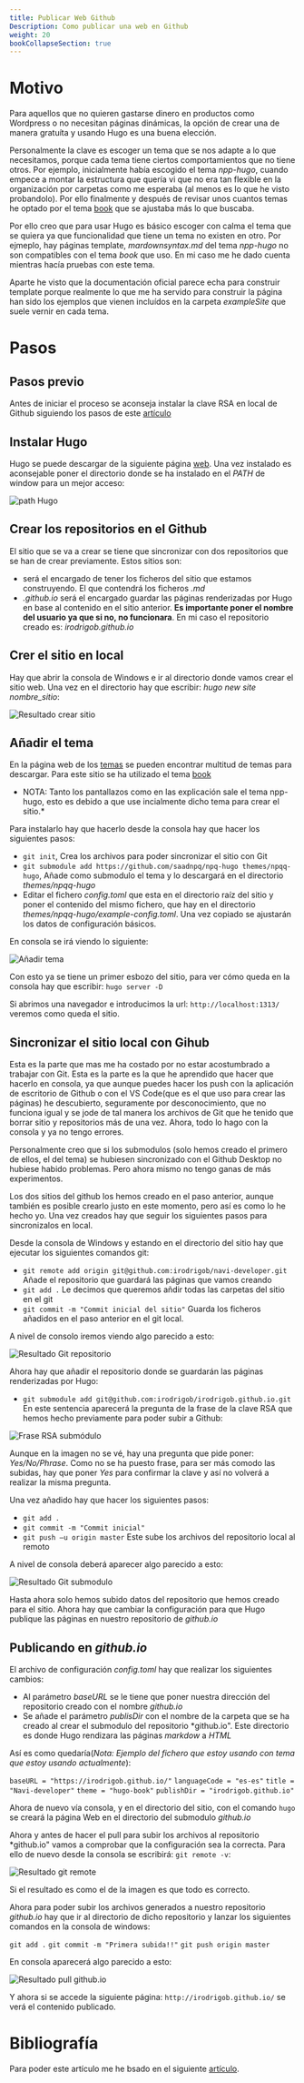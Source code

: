 ```yaml
---
title: Publicar Web Github
Description: Como publicar una web en Github
weight: 20
bookCollapseSection: true
---
```


# Motivo

Para aquellos que no quieren gastarse dinero en productos como Wordpress o no necesitan páginas dinámicas, la opción de crear una de manera gratuíta y usando Hugo es una buena elección. 

Personalmente la clave es escoger un tema que se nos adapte a lo que necesitamos, porque cada tema tiene ciertos comportamientos que no tiene otros.  Por ejemplo, inicialmente había escogido el tema *npp-hugo*, cuando empece a montar la estructura que quería vi que no era tan flexible en la organización por carpetas como me esperaba (al menos es lo que he visto probandolo). Por ello finalmente y después de revisar unos cuantos temas he optado por el tema [book](https://themes.gohugo.io/hugo-book/) que se ajustaba más lo que buscaba. 

Por ello creo que para usar Hugo es básico escoger con calma el tema que se quiera ya que funcionalidad que tiene un tema no existen en otro. Por ejmeplo, hay páginas template, *mardownsyntax.md* del tema *npp-hugo* no son compatibles con el tema *book* que uso. En mi caso me he dado cuenta mientras hacía pruebas con este tema. 

Aparte he visto que la documentación oficial parece echa para construir template porque realmente lo que me ha servido para construir la página han sido los ejemplos que vienen incluídos en la carpeta *exampleSite* que suele vernir en cada tema.

# Pasos

## Pasos previo

Antes de iniciar el proceso se aconseja instalar la clave RSA en local de Github siguiendo los pasos de este [artículo](/docs/github/generar_rsa_windows.md)

## Instalar Hugo

 Hugo se puede descargar de la siguiente página [web](https://gohugo.io/getting-started/installing/). Una vez instalado es aconsejable poner el directorio donde se ha instalado en el *PATH* de window para un mejor acceso:

 ![path Hugo](/images/hugo/publicar_web/path_hugo.png)

## Crear los repositorios en el Github

 El sitio que se va a crear se tiene que sincronizar con dos repositorios que se han de crear previamente. Estos sitios son:

 * *<nombre del sitio>*  será el encargado de tener los ficheros del sitio que estamos construyendo. El que contendrá los ficheros *.md*
 * *<nombre del usuario>.github.io* será el encargado guardar las páginas renderizadas por Hugo en base al contenido en el sitio anterior. **Es importante poner el nombre del usuario ya que si no, no funcionara**. En mi caso el repositorio creado es: *irodrigob.github.io*


## Crer el sitio en local

Hay que abrir la consola de Windows e ir al directorio donde vamos crear el sitio web. Una vez en el directorio hay que escribir: *hugo new site nombre_sitio*:

![Resultado crear sitio](/images/hugo/publicar_web/resultado_crear_sitio.png)

## Añadir el tema

En la página web de los [temas](https://themes.gohugo.io/) se pueden encontrar multitud de temas para descargar. Para este sitio se ha utilizado el tema [book](https://themes.gohugo.io/hugo-book/) 

* NOTA: Tanto los pantallazos como en las explicación sale el tema npp-hugo, esto es debido a que use incialmente dicho tema para crear el sitio.*

Para instalarlo hay que hacerlo desde la consola hay que hacer los siguientes pasos:

* ```git init```, Crea los archivos para poder sincronizar el sitio con Git
* ```git submodule add https://github.com/saadnpq/npq-hugo themes/npqq-hugo```, Añade como submodulo el tema y lo descargará  en el directorio *themes/npqq-hugo*
* Editar el fichero *config.toml* que esta en el directorio raíz del sitio y poner el contenido del mismo fichero, que hay en el directorio *themes/npqq-hugo/example-config.toml*. Una vez copiado se ajustarán los datos de configuración básicos.

En consola se irá viendo lo siguiente:

![Añadir tema](/images/hugo/publicar_web/anaydir_tema.png)

Con esto ya se tiene un primer esbozo del sitio, para ver cómo queda en la consola hay que escribir: ```hugo server -D```

Si abrimos una navegador e introducimos la url: ```http://localhost:1313/``` veremos como queda el sitio.

## Sincronizar el sitio local con Gihub

Esta es la parte que mas me ha costado por no estar acostumbrado a trabajar con Git. Esta es la parte es la que he aprendido que hacer que hacerlo en consola, ya que aunque puedes hacer los push con la aplicación de escritorio de Github o con el VS Code(que es el que uso para crear las páginas) he descubierto, seguramente por desconocimiento, que no funciona igual y se jode de tal manera los archivos de Git que he tenido que borrar sitio y repositorios más de una vez. Ahora, todo lo hago con la consola y ya no tengo errores.

Personalmente creo que si los submodulos (solo hemos creado el primero de ellos, el del tema) se hubiesen sincronizado con el Github Desktop no hubiese habido problemas. Pero ahora mismo no tengo ganas de más experimentos.

Los dos sitios del github los hemos creado en el paso anterior, aunque también es posible crearlo justo en este momento, pero así es como lo he hecho yo. Una vez creados hay que seguir los siguientes pasos para sincronizalos en local.

Desde la consola de Windows y estando en el directorio del sitio hay que ejecutar los siguientes comandos git:
* ```git remote add origin git@github.com:irodrigob/navi-developer.git``` Añade el repositorio que guardará las páginas que vamos creando
* ```git add .``` Le decimos que queremos añdir todas las carpetas del sitio en el git
* ```git commit -m "Commit inicial del sitio"``` Guarda los ficheros añadidos en el paso anterior en el git local.

A nivel de consolo iremos viendo algo parecido a esto:

![Resultado Git repositorio](/images/hugo/publicar_web/resultado_git_repositorio_hugo.png)


Ahora hay que añadir el repositorio donde se guardarán las páginas renderizadas por Hugo:

* ```git submodule add git@github.com:irodrigob/irodrigob.github.io.git``` En este sentencia aparecerá la pregunta de la frase de la clave RSA que hemos hecho previamente para poder subir a Github:

![Frase RSA submódulo](/images/hugo/publicar_web/frase_rsa_submodulo.png)

Aunque en la imagen no se vé, hay una pregunta que pide poner: *Yes/No/Phrase*. Como no se ha puesto frase, para ser más comodo las subidas, hay que poner *Yes* para confirmar la clave y así no volverá a realizar la misma pregunta.

Una vez añadido hay que hacer los siguientes pasos:

* ```git add .```
* ```git commit -m "Commit inicial"```
* ```git push –u origin master``` Este sube los archivos del repositorio local al remoto

A nivel de consola deberá aparecer algo parecido a esto:

![Resultado Git submodulo](/images/hugo/publicar_web/resultado_git_submodulo.png)

Hasta ahora solo hemos subido datos del repositorio que hemos creado para el sitio. Ahora hay que cambiar la configuración para que Hugo publique las páginas en nuestro repositorio de *github.io*

## Publicando en *github.io*

El archivo de configuración *config.toml* hay que realizar los siguientes cambios:
* Al parámetro *baseURL* se le tiene que poner nuestra dirección del repositorio creado con el nombre *github.io*
* Se añade el parámetro *publisDir* con el nombre de la carpeta que se ha creado al crear el submodulo del repositorio *github.io". Este directorio es donde Hugo rendizara las páginas *markdow* a *HTML*

Así es como quedaría(*Nota: Ejemplo del fichero que estoy usando con tema que estoy usando actualmente*):

```baseURL = "https://irodrigob.github.io/"```
```languageCode = "es-es"```
```title = "Navi-developer"```
```theme = "hugo-book"```
```publishDir = "irodrigob.github.io" ```

Ahora de nuevo vía consola, y en el directorio del sitio, con el comando ```hugo``` se creará la página Web en el directorio del submodulo *github.io*

Ahora y antes de hacer el pull para subir los archivos al repositorio *github.io" vamos a comprobar que la configuración sea la correcta. Para ello de nuevo desde la consola se escribirá: ```git remote -v```:

![Resultado git remote](/images/hugo/publicar_web/resultado_git_remote.png)

Si el resultado es como el de la imagen es que todo es correcto.

Ahora para poder subir los archivos generados a nuestro repositorio *github.io* hay que ir al directorio de dicho repositorio y lanzar los siguientes comandos en la consola de windows:

```git add .```
```git commit -m "Primera subida!!"```
```git push origin master```

En consola aparecerá algo parecido a esto:

![Resultado pull github.io](/images/hugo/publicar_web/resultado_pull_githubio.png)


Y ahora si se accede la siguiente página: ```http://irodrigob.github.io/``` se verá el contenido publicado.

# Bibliografía

Para poder este artículo me he bsado en el siguiente [artículo](https://inside.getambassador.com/creating-and-deploying-your-first-hugo-site-to-github-pages-1e1f496cf88d).